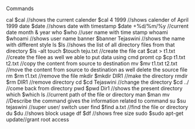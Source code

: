 Commands

cal      $cal              //shows the current calender
         $cal 4 1999       //shows calender of April 1999
date     $date             //shows date with timestamp
         $date +%d/%m/%y   //current date month & year
who      $who              //user name with time stamp
whoami   $whoami           //shows user name
banner   $banner Tejaswini //shows the name with different style
ls       $ls               //shows the list of all directory files from that directory
         $ls -alt
touch    $touch teju.txt   //create the file
cat      $cat > t1.txt     //create the filee as well we able to put data using cmd promt
cp       $cp t1.txt t2.txt //copy the content from source to destination
mv       $mv t1.txt t2.txt //move the content from source to destination as well delete the source file
rm       $rm t1.txt        //remove the file
mkdir    $mkdir DIR1       //make the directory 
rmdir    $rm DIR1          //remove directory
cd       $cd Tejaswini     //change the directory 
         $cd ../           //come back from directory
pwd      $pwd Dir1         //shows the present directory
which    $which ls         //current path of the file or directory
man      $man mv           //Describe the command gives the information related to command
su       $su tejaswini     //super user/ switch user
find     $find a.txt       //find the file or directory
du       $du              //shows block usage
df       $df               //shows free size 
sudo     $sudo apt-get update//grant root access
